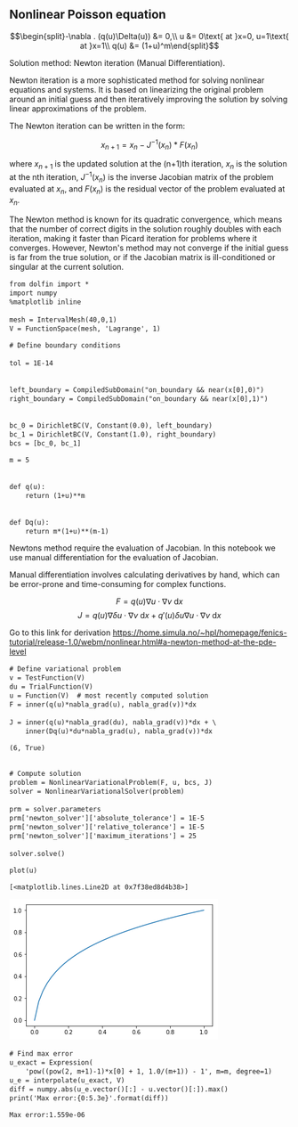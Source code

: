 ## Nonlinear Poisson equation 

$$\begin{split}-\nabla . (q(u)\Delta(u)) &= 0,\\
u &= 0\text{ at }x=0, u=1\text{ at }x=1\\
q(u) &= (1+u)^m\end{split}$$

Solution method: Newton iteration (Manual Differentiation).

Newton iteration is a more sophisticated method for solving nonlinear equations and systems. It is based on linearizing the original problem around an initial guess and then iteratively improving the solution by solving linear approximations of the problem.

The Newton iteration can be written in the form:

$$x_{n+1} = x_n - J^{-1}(x_n) * F(x_n)$$

where $x_{n+1}$ is the updated solution at the (n+1)th iteration, $x_n$ is the solution at the nth iteration, $J^{-1}(x_n)$ is the inverse Jacobian matrix of the problem evaluated at $x_n$, and $F(x_n)$ is the residual vector of the problem evaluated at $x_n$.

The Newton method is known for its quadratic convergence, which means that the number of correct digits in the solution roughly doubles with each iteration, making it faster than Picard iteration for problems where it converges. However, Newton's method may not converge if the initial guess is far from the true solution, or if the Jacobian matrix is ill-conditioned or singular at the current solution.


```
from dolfin import *
import numpy
%matplotlib inline

mesh = IntervalMesh(40,0,1)
V = FunctionSpace(mesh, 'Lagrange', 1)
```


```
# Define boundary conditions

tol = 1E-14


left_boundary = CompiledSubDomain("on_boundary && near(x[0],0)")
right_boundary = CompiledSubDomain("on_boundary && near(x[0],1)")


bc_0 = DirichletBC(V, Constant(0.0), left_boundary)
bc_1 = DirichletBC(V, Constant(1.0), right_boundary)
bcs = [bc_0, bc_1]
```


```
m = 5


def q(u):
    return (1+u)**m


def Dq(u):
    return m*(1+u)**(m-1)
```

Newtons method require the evaluation of Jacobian. In this notebook we use manual differentiation for the evaluation of Jacobian.

Manual differentiation involves calculating derivatives by hand, which can be error-prone and time-consuming for complex functions.

$$F=q(u)\nabla u \cdot \nabla v\ \mathrm{d}x$$
$$J = q(u)\nabla \delta u \cdot \nabla v\ \mathrm{d}x + q'(u)\delta u\nabla u \cdot \nabla v\ \mathrm{d}x$$

Go to this link for derivation
https://home.simula.no/~hpl/homepage/fenics-tutorial/release-1.0/webm/nonlinear.html#a-newton-method-at-the-pde-level


```
# Define variational problem
v = TestFunction(V)
du = TrialFunction(V)
u = Function(V)  # most recently computed solution
F = inner(q(u)*nabla_grad(u), nabla_grad(v))*dx

J = inner(q(u)*nabla_grad(du), nabla_grad(v))*dx + \
    inner(Dq(u)*du*nabla_grad(u), nabla_grad(v))*dx
```




    (6, True)




```

# Compute solution
problem = NonlinearVariationalProblem(F, u, bcs, J)
solver = NonlinearVariationalSolver(problem)

prm = solver.parameters
prm['newton_solver']['absolute_tolerance'] = 1E-5
prm['newton_solver']['relative_tolerance'] = 1E-5
prm['newton_solver']['maximum_iterations'] = 25

solver.solve()
```


```
plot(u)
```




    [<matplotlib.lines.Line2D at 0x7f38ed8d4b38>]




    
![png](3_non_linear_poisson_newton_manual_diff_files/3_non_linear_poisson_newton_manual_diff_7_1.png)
    



```
# Find max error
u_exact = Expression(
    'pow((pow(2, m+1)-1)*x[0] + 1, 1.0/(m+1)) - 1', m=m, degree=1)
u_e = interpolate(u_exact, V)
diff = numpy.abs(u_e.vector()[:] - u.vector()[:]).max()
print('Max error:{0:5.3e}'.format(diff))
```

    Max error:1.559e-06



```

```


```

```
